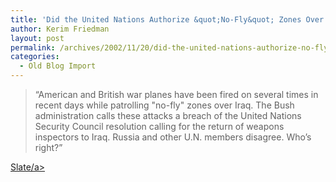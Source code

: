 ```yaml
---
title: 'Did the United Nations Authorize &quot;No-Fly&quot; Zones Over Iraq? By Chris?'
author: Kerim Friedman
layout: post
permalink: /archives/2002/11/20/did-the-united-nations-authorize-no-fly-zones-over-iraq-by-chrisc-mooney-2/
categories:
  - Old Blog Import
---
```


>   &#8220;American and British war planes have been fired on several times in recent days while patrolling "no-fly" zones over Iraq. The Bush administration calls these attacks a breach of the United Nations Security Council resolution calling for the return of weapons inspectors to Iraq. Russia and other U.N. members disagree. Who&#8217;s right?&#8221;


<a href="http://slate.msn.com/?id=2074302" onclick="_gaq.push(['_trackEvent', 'outbound-article', 'http://slate.msn.com/?id=2074302', 'Slate/a>']);" >Slate/a></a>

